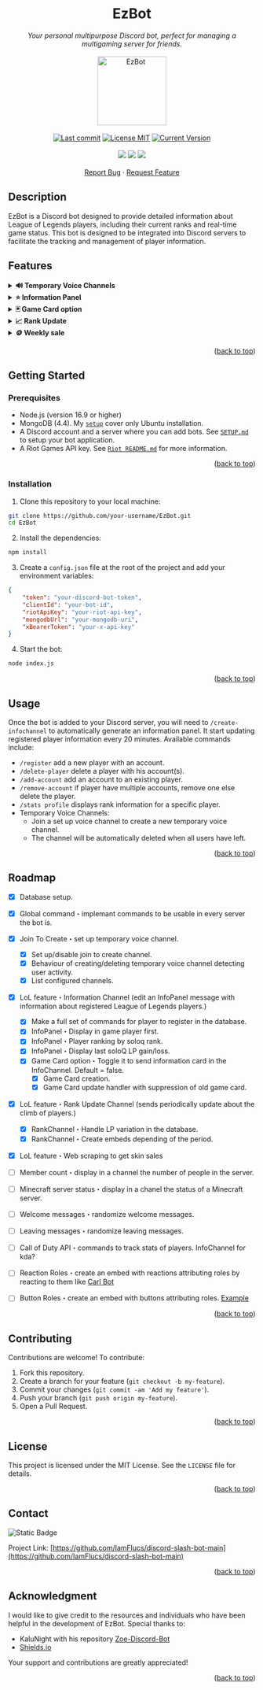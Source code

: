 <a id="readme-top"></a>



<!-- PROJECT LOGO -->
<div align="center">
  <h1 align="center">EzBot</h1>
  <i>Your personal multipurpose Discord bot, perfect for managing a multigaming server for friends.</i>
  <br/><br/>
  <img width="140" alt="EzBot" src="https://images-wixmp-ed30a86b8c4ca887773594c2.wixmp.com/f/88c6ac91-e30a-4c67-a92d-e8178abac9bd/devdlvv-6a12f604-4c12-4b6a-9fc3-b70090b6bdd3.png/v1/fill/w_894,h_894,q_70,strp/ezreal___lol_icon_by_editsbyjadewolf_devdlvv-pre.jpg?token=eyJ0eXAiOiJKV1QiLCJhbGciOiJIUzI1NiJ9.eyJzdWIiOiJ1cm46YXBwOjdlMGQxODg5ODIyNjQzNzNhNWYwZDQxNWVhMGQyNmUwIiwiaXNzIjoidXJuOmFwcDo3ZTBkMTg4OTgyMjY0MzczYTVmMGQ0MTVlYTBkMjZlMCIsIm9iaiI6W1t7ImhlaWdodCI6Ijw9MTIwMCIsInBhdGgiOiJcL2ZcLzg4YzZhYzkxLWUzMGEtNGM2Ny1hOTJkLWU4MTc4YWJhYzliZFwvZGV2ZGx2di02YTEyZjYwNC00YzEyLTRiNmEtOWZjMy1iNzAwOTBiNmJkZDMucG5nIiwid2lkdGgiOiI8PTEyMDAifV1dLCJhdWQiOlsidXJuOnNlcnZpY2U6aW1hZ2Uub3BlcmF0aW9ucyJdfQ.2lmOH_8N1hKO-ZG-xhQKJ3Dc491WIMKow6eWg1fM03I"/>
  <br/><br/>
  <a target="_blank" href="https://github.com/IamFlucs/discord-slash-bot-main"><img src="https://img.shields.io/badge/Language-JS-3ce5de?logo=nodedotjs&color=2370d5&logoColor=fff" alt="Last commit"/></a>
  <a href="https://github.com/IamFlucs/discord-slash-bot-main/blob/main/LICENSE"><img src="https://img.shields.io/badge/License-MIT-2379e9?logo=opensourceinitiative&logoColor=fff" alt="License MIT"/></a>
  <a href="https://github.com/IamFlucs/discord-slash-bot-main/blob/main/README.md"><img src="https://img.shields.io/badge/version-v1.2.0-2673d8?logo=hackthebox&logoColor=fff" alt="Current Version"/></a>
  <br/><br/>
  <a target="_blank" href="https://github.com/IamFlucs/discord-slash-bot-main/blob/main/README.md"><img src="https://img.shields.io/badge/discord.js-v14.14.1-5865F2?logo=Discord&logoColor=fff"/></a>
  <a target="_blank" href="https://github.com/IamFlucs/discord-slash-bot-main/blob/main/src/database/schemas/README.md"><img src="https://img.shields.io/badge/MongoDB-v4.4-47A248?logo=MongoDB&logoColor=fff"/></a>
  <a target="_blank" href="https://github.com/IamFlucs/discord-slash-bot-main/blob/main/src/api/riot/README.md"><img src="https://img.shields.io/badge/API-Riot Games-dc291e?logo=Riot Games&logoColor=fff"/></a>
  <br/><br/>
  <a href="https://github.com/IamFlucs/discord-slash-bot-main/issues/new?labels=bug&template=bug-report---.md">Report Bug</a>
  ·
  <a href="https://github.com/IamFlucs/discord-slash-bot-main/issues/new?labels=enhancement&template=feature-request---.md">Request Feature</a>
</div>



<!-- DESCRIPTION -->
## Description
EzBot is a Discord bot designed to provide detailed information about League of Legends players, including their current ranks and real-time game status. This bot is designed to be integrated into Discord servers to facilitate the tracking and management of player information.



## Features

<details>
    <summary><b>🔊 Temporary Voice Channels</b></summary>
    <p>Creation of temporary voice channels, facilitating party organization and discussions.</p>
    <img src="https://github.com/user-attachments/assets/51430e69-6b16-483d-9729-2ddc1e1a8e2f" alt="Outer GIF" width="240">
    <p>&nbsp</p>
    <details>
        <summary>Setup a voice channel</summary>
        <p>Use <code>/join-to-create setup</code> to enable a jtc channel.</p>
        <img src="https://github.com/user-attachments/assets/22a94d08-1a4a-496d-aabf-52e80d327996" alt="Inner GIF 1" width="650">
        <p>&nbsp</p>
    </details>
    <details>
        <summary>Disable a jtc channel</summary>
        <p>Use <code>/join-to-create disable</code> to disable a jtc channel.</p>
        <img src="https://github.com/user-attachments/assets/a6d0ec9a-2fbc-4be4-aa2b-b69dd0c1ade8" alt="Inner GIF 2" width="650">
        <p>&nbsp</p>
    </details>
    <details>
        <summary>List all jtc channels</summary>
        <p>Use <code>/join-to-create list</code> to show all jtc channels.</p>
        <img src="https://github.com/user-attachments/assets/1ee059b5-64c9-40d7-942b-6cd62bf5b2a5" alt="Inner GIF 3" width="650">
    </details>
    <p>&nbsp</p>
</details>

<details>
    <summary><b>⭐ Information Panel</b></summary>
    <p>League of Legends feature where EzBot sends an infopanel with information about all the registered players.<br>
    Ideally the information channel does not allow sending messages to users other than the bot.</p>
    <img src="https://github.com/user-attachments/assets/17dda7bb-1abb-42ba-a487-586933759963" alt="Outer JPG" width="787">
    <p>&nbsp</p>
    <details>
        <summary>Create an infochannel</summary>
        <p>Use <code>/create-infochannel</code> to create a new infochannel where EzBot can send the infopanel.</p>
        <img src="https://github.com/user-attachments/assets/638f86ab-04ad-4371-b4cf-a31f9c6582cb" alt="Inner GIF 1" width="650">
        <p>&nbsp</p>
    </details>
    <details>
        <summary>Delete an infochannel</summary>
        <p>Use <code>/delete-infochannel</code> to delete the infochannel.</p>
        <img src="https://github.com/user-attachments/assets/7cd25c8c-7510-4081-a832-62517af1aec4" alt="Inner GIF 2" width="650">
    </details>
    <p>&nbsp</p>
</details>

<details>
    <summary><b>🃏 Game Card option</b></summary>
    <p>Optional feature of the <code>⭐ Information Panel</code> where information cards about current games are sent under the information panel.<br>
    The cards are only displayed during the game and are deleted once game is finished.</p>
    <img src="https://github.com/user-attachments/assets/37408511-405f-4251-9e89-100bb2b00f19" alt="Outer JPG" width="436">
    <p>&nbsp</p>
    <details>
        <summary>Toggle game card option</summary>
        <p>Use <code>/toggle-gamecard</code> inside the Information Channel to toggle the option for game card feature.</p>
        <img src="https://github.com/user-attachments/assets/7698b86a-f247-400f-b5bf-29a632b3c951" alt="Inner GIF 1" width="503">
        <p>&nbsp</p>
    </details>
    <p>&nbsp</p>
</details>

<details>
    <summary><b>📈 Rank Update</b></summary>
    <p>League of Legends feature where EzBot sends daily, weekly and monthly rank updates about all the registered players.</p>
    <img src="https://github.com/user-attachments/assets/7132e5ae-9085-4cbb-af74-36ffbfefe370" alt="Outer JPG" width="534">
    <p>&nbsp</p>
    <details>
        <summary>Create a rank update channel</summary>
        <p>Use <code>/create-rankchannel</code> to create a new rankchannel where EzBot can send the rank update embeds.</p>
        <img src="https://github.com/user-attachments/assets/911d8939-f931-49a5-b476-6aec20abf9d3" alt="Inner GIF 1" width="499">
        <p>&nbsp</p>
    </details>
    <details>
        <summary>Delete a rank update channel</summary>
        <p>Use <code>/delete-rankchannel</code> inside the rank channel to delete it.</p>
        <img src="https://github.com/user-attachments/assets/7b9e2239-ade7-4743-8d71-82caf03bc630" alt="Inner GIF 2" width="440">
    </details>
    <p>&nbsp</p>
</details>

<details>
    <summary><b>🪙 Weekly sale</b></summary>
    <p>League of Legends feature that monitors Twitter for League of Legends Weekly Sales.<br>
    Automatically posts updates in a specified channel.</p>
    <img src="https://github.com/user-attachments/assets/31c84669-41ec-4556-bf41-534138df6f8b" alt="Outer JPG" width="499">
    <p>&nbsp</p>
    <details>
        <summary>Setup a weekly sale channel</summary>
        <p>Use <code>/weekly-sale setup</code> to enable a weekly sale channel.</p>
        <img src="https://github.com/user-attachments/assets/22a94d08-1a4a-496d-aabf-52e80d327996" alt="Inner GIF 1" width="650">
        <p>&nbsp</p>
    </details>
    <details>
        <summary>Disable a weekly sale channel</summary>
        <p>Use <code>/weekly-sale disable</code> to disable a weekly sale channel.</p>
        <img src="https://github.com/user-attachments/assets/a6d0ec9a-2fbc-4be4-aa2b-b69dd0c1ade8" alt="Inner GIF 2" width="650">
        <p>&nbsp</p>
    </details>
    <details>
        <summary>List all weekly sale channels</summary>
        <p>Use <code>/weekly-sale list</code> to show all weekly sale channels.</p>
        <img src="https://github.com/user-attachments/assets/1ee059b5-64c9-40d7-942b-6cd62bf5b2a5" alt="Inner GIF 3" width="650">
    </details>
    <p>&nbsp</p>
</details>

<p align="right">(<a href="#readme-top">back to top</a>)</p>



<!-- GETTING STARTED -->
## Getting Started

### Prerequisites

- Node.js (version 16.9 or higher)
- MongoDB (4.4). My [`setup`](https://github.com/IamFlucs/discord-slash-bot-main/blob/main/src/database/README.md) cover only Ubuntu installation.
- A Discord account and a server where you can add bots. See [`SETUP.md`](https://github.com/IamFlucs/discord-slash-bot-main/blob/main/SETUP.md) to setup your bot application.
- A Riot Games API key. See [`Riot README.md`](https://github.com/IamFlucs/discord-slash-bot-main/blob/main/src/api/riot/README.md) for more information.

<p align="right">(<a href="#readme-top">back to top</a>)</p>

### Installation

1. Clone this repository to your local machine:
```sh
git clone https://github.com/your-username/EzBot.git
cd EzBot
```
2. Install the dependencies:
```sh
npm install
```
3. Create a `config.json` file at the root of the project and add your environment variables:
```json
{
    "token": "your-discord-bot-token",
    "clientId": "your-bot-id",
    "riotApiKey": "your-riot-api-key",
    "mongodbUrl": "your-mongodb-uri",
    "xBearerToken": "your-x-api-key"
}
```
4. Start the bot:
```sh
node index.js
```

<p align="right">(<a href="#readme-top">back to top</a>)</p>



<!-- USAGE EXAMPLES -->
## Usage

Once the bot is added to your Discord server, you will need to `/create-infochannel` to automatically generate an information panel. It start updating registered player information every 20 minutes. Available commands include:

- `/register` add a new player with an account.
- `/delete-player` delete a player with his account(s).
- `/add-account` add an account to an existing player.
- `/remove-account` if player have multiple accounts, remove one else delete the player.
- `/stats profile` displays rank information for a specific player.
- Temporary Voice Channels:
  - Join a set up voice channel to create a new temporary voice channel.
  - The channel will be automatically deleted when all users have left.

<p align="right">(<a href="#readme-top">back to top</a>)</p>



<!-- ROADMAP -->
## Roadmap

- [x] Database setup.
- [x] Global command・implemant commands to be usable in every server the bot is.
- [x] Join To Create・set up temporary voice channel.
  - [x] Set up/disable join to create channel.
  - [x] Behaviour of creating/deleting temporary voice channel detecting user activity.
  - [x] List configured channels.
- [x] LoL feature・Information Channel (edit an InfoPanel message with information about registered League of Legends players.)
  - [x] Make a full set of commands for player to register in the database.
  - [x] InfoPanel・Display in game player first.
  - [x] InfoPanel・Player ranking by soloq rank.
  - [x] InfoPanel・Display last soloQ LP gain/loss.
  - [x] Game Card option・Toggle it to send information card in the InfoChannel. Default = false. 
    - [x] Game Card creation.
    - [x] Game Card update handler with suppression of old game card.
- [x] LoL feature・Rank Update Channel (sends periodically update about the climb of players.)
  - [x] RankChannel・Handle LP variation in the database.
  - [x] RankChannel・Create embeds depending of the period.
- [x] LoL feature・Web scraping to get skin sales
- [ ] Member count・display in a channel the number of people in the server.
- [ ] Minecraft server status・display in a chanel the status of a Minecraft server.
- [ ] Welcome messages・randomize welcome messages.
- [ ] Leaving messages・randomize leaving messages.
- [ ] Call of Duty API・commands to track stats of players. InfoChannel for kda?
- [ ] Reaction Roles・create an embed with reactions attributing roles by reacting to them like [Carl Bot](https://github.com/dhvitOP/multiple-purpose-discord-bot-like-carlbot/blob/master/commands/🎭Reaction%20Roles/create.js)
- [ ] Button Roles・create an embed with buttons attributing roles. [Example](https://github.com/Only-Moon/Comfi/blob/master/commands/roles/buttonroles.js)


<p align="right">(<a href="#readme-top">back to top</a>)</p>



<!-- CONTRIBUTING -->
## Contributing

Contributions are welcome! To contribute:

1. Fork this repository.
2. Create a branch for your feature (`git checkout -b my-feature`).
3. Commit your changes (`git commit -am 'Add my feature'`).
4. Push your branch (`git push origin my-feature`).
5. Open a Pull Request.

<p align="right">(<a href="#readme-top">back to top</a>)</p>



<!-- LICENSE -->
## License

This project is licensed under the MIT License. See the `LICENSE` file for details.

<p align="right">(<a href="#readme-top">back to top</a>)</p>



<!-- CONTACT -->
## Contact

![Static Badge](https://img.shields.io/badge/Discord-theflucs-5865F2?logo=Discord&logoColor=fff)

Project Link: [https://github.com/IamFlucs/discord-slash-bot-main](https://github.com/IamFlucs/discord-slash-bot-main)

<p align="right">(<a href="#readme-top">back to top</a>)</p>



<!-- ACKNOWLEDGMENTS -->
## Acknowledgment

I would like to give credit to the resources and individuals who have been helpful in the development of EzBot. Special thanks to:

- KaluNight with his repository [Zoe-Discord-Bot](https://github.com/Zoe-Discord-Bot/Zoe-Discord-Bot)
- [Shields.io](https://shields.io/badges/static-badge)

Your support and contributions are greatly appreciated!

<p align="right">(<a href="#readme-top">back to top</a>)</p>
